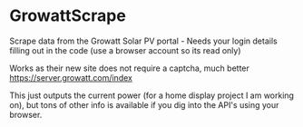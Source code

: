 # GrowattScrape
Scrape data from the Growatt Solar PV portal - Needs your login details filling out in the code (use a browser account so its read only)

Works as their new site does not require a captcha, much better
https://server.growatt.com/index

This just outputs the current power (for a home display project I am working on), but tons of other info is available if you dig into the API's using your browser.
